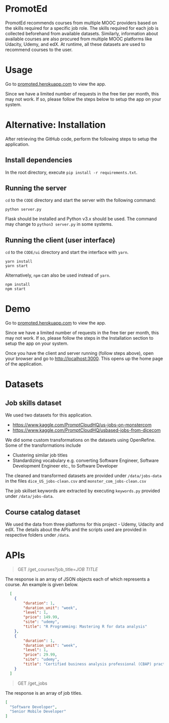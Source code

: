 # PromotEd

PromotEd recommends courses from multiple MOOC providers based on the skills required for a specific job role. The skills required for each job is collected beforehand from available datasets. Similarly, information about available courses are also procured from multiple MOOC platforms like Udacity, Udemy, and edX. At runtime, all these datasets are used to recommend courses to the user.

# Usage

Go to [promoted.herokuapp.com](https://promoted.herokuapp.com/) to view the app.

Since we have a limited number of requests in the free tier per month, this may not work. If so, please follow the steps below to setup the app on your system.

# Alternative: Installation

After retrieving the GitHub code, perform the following steps to setup the application.

## Install dependencies

In the root directory, execute `pip install -r requirements.txt`.

## Running the server

`cd` to the `CODE` directory and start the server with the following command:

```
python server.py
```

Flask should be installed and Python v3.x should be used. The command may change to `python3 server.py` in some systems.

## Running the client (user interface)

`cd` to the `CODE/ui` directory and start the interface with `yarn`.

```
yarn install 
yarn start
```

Alternatively, `npm` can also be used instead of `yarn`.

```
npm install
npm start
```

# Demo

Go to [promoted.herokuapp.com](https://promoted.herokuapp.com/) to view the app.

Since we have a limited number of requests in the free tier per month, this may not work. If so, please follow the steps in the Installation section to setup the app on your system.

Once you have the client and server running (follow steps above), open your browser and go to [http://localhost:3000](http://localhost:3000). This opens up the home page of the application.

# Datasets

## Job skills dataset

We used two datasets for this application.

* https://www.kaggle.com/PromptCloudHQ/us-jobs-on-monstercom
* https://www.kaggle.com/PromptCloudHQ/usbased-jobs-from-dicecom

We did some custom transformations on the datasets using OpenRefine. Some of the transformations include

* Clustering similar job titles
* Standardizing vocabulary e.g. converting Software Engineer, Software Development Engineer etc., to Software Developer

The cleaned and transformed datasets are provided under `/data/jobs-data` in the files `dice_US_jobs-clean.csv` and `monster_com_jobs-clean.csv`

The job skillset keywords are extracted by executing `keywords.py` provided under `/data/jobs-data`.

## Course catalog dataset

We used the data from three platforms for this project - Udemy, Udacity and edX. The details about the APIs and the scripts used are provided in respective folders under `/data`. 

# APIs

> GET /get_courses?job_title=_JOB TITLE_

The response is an array of JSON objects each of which represents a course. An example is given below.

```json
  [
    {
        "duration": 1,
        "duration_unit": "week",
        "level": 1,
        "price": 149.99,
        "site": "udemy",
        "title": "R Programming: Mastering R for data analysis"
    },
    {
        "duration": 1,
        "duration_unit": "week",
        "level": 1,
        "price": 29.99,
        "site": "udemy",
        "title": "Certified business analysis professional (CBAP) practice"
    }
  ]
```

> GET /get_jobs

The response is an array of job titles.

```json
[
  "Software Developer", 
  "Senior Mobile Developer"
]
```
